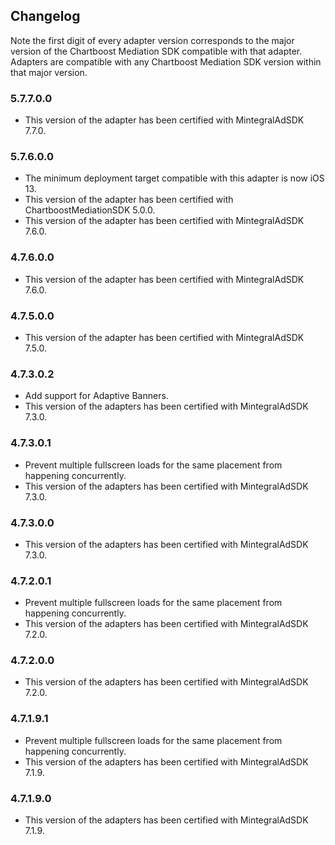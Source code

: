 ## Changelog

Note the first digit of every adapter version corresponds to the major version of the Chartboost Mediation SDK compatible with that adapter. 
Adapters are compatible with any Chartboost Mediation SDK version within that major version.

### 5.7.7.0.0
- This version of the adapter has been certified with MintegralAdSDK 7.7.0.

### 5.7.6.0.0
- The minimum deployment target compatible with this adapter is now iOS 13.
- This version of the adapter has been certified with ChartboostMediationSDK 5.0.0.
- This version of the adapter has been certified with MintegralAdSDK 7.6.0.

### 4.7.6.0.0
- This version of the adapter has been certified with MintegralAdSDK 7.6.0.

### 4.7.5.0.0
- This version of the adapter has been certified with MintegralAdSDK 7.5.0.

### 4.7.3.0.2
- Add support for Adaptive Banners.
- This version of the adapters has been certified with MintegralAdSDK 7.3.0.

### 4.7.3.0.1
- Prevent multiple fullscreen loads for the same placement from happening concurrently.
- This version of the adapters has been certified with MintegralAdSDK 7.3.0.

### 4.7.3.0.0
- This version of the adapters has been certified with MintegralAdSDK 7.3.0.

### 4.7.2.0.1
- Prevent multiple fullscreen loads for the same placement from happening concurrently.
- This version of the adapters has been certified with MintegralAdSDK 7.2.0.

### 4.7.2.0.0
- This version of the adapters has been certified with MintegralAdSDK 7.2.0.

### 4.7.1.9.1
- Prevent multiple fullscreen loads for the same placement from happening concurrently.
- This version of the adapters has been certified with MintegralAdSDK 7.1.9.

### 4.7.1.9.0
- This version of the adapters has been certified with MintegralAdSDK 7.1.9.
